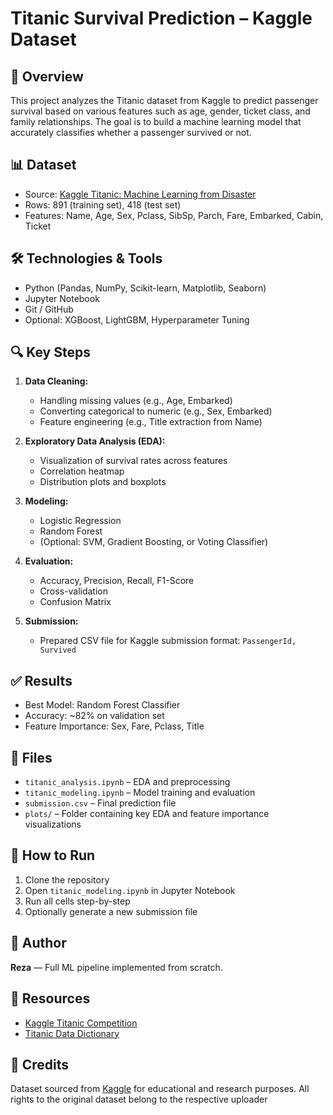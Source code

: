 # Titanic Survival Prediction – Kaggle Dataset

## 🚢 Overview
This project analyzes the Titanic dataset from Kaggle to predict passenger survival based on various features such as age, gender, ticket class, and family relationships. The goal is to build a machine learning model that accurately classifies whether a passenger survived or not.

## 📊 Dataset
- Source: [Kaggle Titanic: Machine Learning from Disaster](https://www.kaggle.com/c/titanic)
- Rows: 891 (training set), 418 (test set)
- Features: Name, Age, Sex, Pclass, SibSp, Parch, Fare, Embarked, Cabin, Ticket

## 🛠️ Technologies & Tools
- Python (Pandas, NumPy, Scikit-learn, Matplotlib, Seaborn)
- Jupyter Notebook
- Git / GitHub
- Optional: XGBoost, LightGBM, Hyperparameter Tuning

## 🔍 Key Steps
1. **Data Cleaning:**
   - Handling missing values (e.g., Age, Embarked)
   - Converting categorical to numeric (e.g., Sex, Embarked)
   - Feature engineering (e.g., Title extraction from Name)

2. **Exploratory Data Analysis (EDA):**
   - Visualization of survival rates across features
   - Correlation heatmap
   - Distribution plots and boxplots

3. **Modeling:**
   - Logistic Regression
   - Random Forest
   - (Optional: SVM, Gradient Boosting, or Voting Classifier)

4. **Evaluation:**
   - Accuracy, Precision, Recall, F1-Score
   - Cross-validation
   - Confusion Matrix

5. **Submission:**
   - Prepared CSV file for Kaggle submission format: `PassengerId, Survived`

## ✅ Results
- Best Model: Random Forest Classifier
- Accuracy: ~82% on validation set
- Feature Importance: Sex, Fare, Pclass, Title

## 📁 Files
- `titanic_analysis.ipynb` – EDA and preprocessing
- `titanic_modeling.ipynb` – Model training and evaluation
- `submission.csv` – Final prediction file
- `plots/` – Folder containing key EDA and feature importance visualizations

## 🚀 How to Run
1. Clone the repository  
2. Open `titanic_modeling.ipynb` in Jupyter Notebook  
3. Run all cells step-by-step  
4. Optionally generate a new submission file

## 👏 Author
**Reza** — Full ML pipeline implemented from scratch.

## 📎 Resources
- [Kaggle Titanic Competition](https://www.kaggle.com/c/titanic)
- [Titanic Data Dictionary](https://www.kaggle.com/code/sashankpillai/titanic-data-dictionary)

## 📎 Credits
Dataset sourced from [Kaggle](https://www.kaggle.com/) for educational and research purposes. All rights to the original dataset belong to the respective uploader

